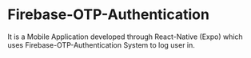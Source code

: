 # Firebase-OTP-Authentication
 It is a Mobile Application developed through React-Native (Expo) which uses  Firebase-OTP-Authentication System to log user in.
